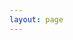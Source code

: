 ```yaml
---
layout: page
---
```


<script setup lang="ts">
import Container from '/@theme/components/Topic/TopicPageContainer.vue'
import LeetcodeItem from "/@theme/components/List/LeetcodeItem.vue"
import { getLeetcode } from '/@theme/data'

const props = {
  title: "Leetcode CN",
  subTitle: "Problems"
}

const LeetcodeData = getLeetcode()
</script>

<Container v-bind="props">
  <leetcode-item v-for="item in LeetcodeData" v-bind="item" />
</Container>
